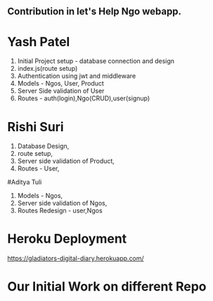 ## Contribution in let's Help Ngo webapp.

# Yash Patel
1. Initial Project setup - database connection and design
2. index.js(route setup)
3. Authentication using jwt and middleware
4. Models - Ngos, User, Product
5. Server Side validation of User
6. Routes - auth(login),Ngo(CRUD),user(signup)

# Rishi Suri
1. Database Design,
2. route setup,
3. Server side validation of Product,
4. Routes - User,


#Aditya Tuli 
1. Models - Ngos,
2. Server side validation of Ngos,
3. Routes Redesign - user,Ngos


# Heroku Deployment
https://gladiators-digital-diary.herokuapp.com/

# Our Initial Work on different Repo

